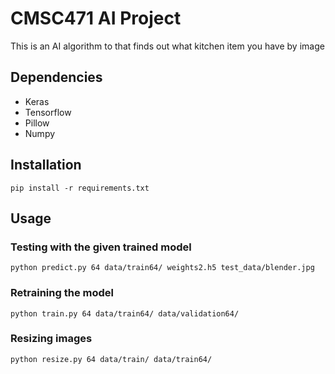 # CMSC471 AI Project
This is an AI algorithm to that finds out what kitchen item you have by image

## Dependencies
* Keras
* Tensorflow
* Pillow
* Numpy

## Installation
```
pip install -r requirements.txt
```

## Usage
### Testing with the given trained model
```
python predict.py 64 data/train64/ weights2.h5 test_data/blender.jpg
```
### Retraining the model
```
python train.py 64 data/train64/ data/validation64/
```
### Resizing images
```
python resize.py 64 data/train/ data/train64/
```

